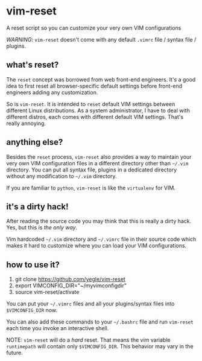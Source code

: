 # vim-reset

A reset script so you can customize your very own VIM configurations

*WARNING*: `vim-reset` doesn't come with any default `.vimrc` file / syntax file / plugins.

## what's reset?

The `reset` concept was borrowed from web front-end engineers.
It's a good idea to first reset all browser-specific default settings before front-end engineers adding any customization.

So is `vim-reset`. It is intended to `reset` default VIM settings between different Linux distributions.
As a system administrator, I have to deal with different distros, each comes with different default VIM settings. That's really annoying.

## anything else?

Besides the `reset` process, `vim-reset` also provides a way to maintain your very own VIM configuration files in a different directory other than `~/.vim` directory. 
You can put all syntax file, plugins in a dedicated directory without any modification to `~/.vim` directory.

If you are familiar to `python`, `vim-reset` is like the `virtualenv` for VIM.

## it's a dirty hack!

After reading the source code you may think that this is really a dirty hack. Yes, but this is *the only way*.

Vim hardcoded `~/.vim` directory and `~/.vimrc` file in their source code which makes it hard to customize where you can load your VIM configurations.

## how to use it?

1. git clone https://github.com/yegle/vim-reset
2. export VIMCONFIG\_DIR="~/myvimconfigdir"
3. source vim-reset/activate

You can put your `~/.vimrc` files and all your plugins/syntax files into `$VIMCONFIG_DIR` now.

You can also add these commands to your `~/.bashrc` file and run `vim-reset` each time you invoke an interactive shell.

NOTE: `vim-reset` will do a _hard_ reset. That means the vim variable `runtimepath` will contain only `$VIMCONFIG_DIR`. This behavior may vary in the future.
